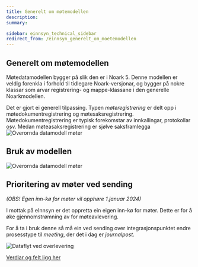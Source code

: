```yaml
---
title: Generelt om møtemodellen
description:
summary:

sidebar: einnsyn_technical_sidebar
redirect_from: /einnsyn_generelt_om_moetemodellen
---
```


## Generelt om møtemodellen
Møtedatamodellen bygger på slik den er i Noark 5. Denne modellen er veldig forenkla i forhold til tidlegare Noark-versjonar, og bygger på nokre
klassar som arvar registrering- og mappe-klassane i den generelle Noarkmodellen.

Det er gjort ei generell tilpassing.  Typen *møteregistrering* er delt opp i møtedokumentregistrering og møtesaksregistrering. Møtedokumentregistrering er
typisk forekomstar av innkallingar, protokollar osv. Medan møteasaksregistrering er sjølve saksframlegga
![Overornda datamodell møter]({{site.baseurl}}/images/einnsyn/einnsynn_moetemodell_overordna.png)


## Bruk av modellen
![Overornda datamodell møter]({{site.baseurl}}/images/einnsyn/einnsyn_bruk_av_moetedatamodell.png)

## Prioritering av møter ved sending 
*(OBS! Egen inn-kø for møter vil opphøre 1.januar 2024)*

I mottak på eInnsyn er det oppretta ein eigen inn-kø for møter. Dette er for å øke gjennomstrømning av for møteavlevering.

For å ta i bruk denne så må ein ved sending over integrasjonspunktet endre prosesstype til *meeting*, der det i dag er *journalpost*.

![Dataflyt ved overlevering]({{site.baseurl}}/images/einnsyn/moetekoe.png)

[Verdiar og felt ligg her](https://docs.digdir.no/eformidling_nm_message.html#einnsyn)
